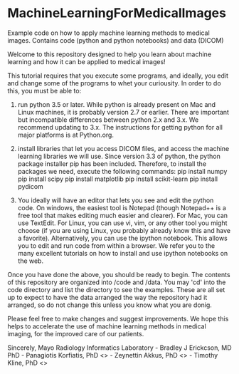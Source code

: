 # MachineLearningForMedicalImages
Example code on how to apply machine learning methods to medical images. Contains code (python and python notebooks) and data (DICOM)

Welcome to this repository designed to help you learn about machine learning and how it can be applied to medical images!

This tutorial requires that you execute some programs, and ideally, you edit and change some of the programs to whet your curiousity. In order to do this, you must be able to:
1. run python 3.5 or later. While python is already present on Mac and Linux machines, it is probably version 2.7 or earlier. There are important but incompatible differences between python 2.x and 3.x. We recommend updating to 3.x. The instructions for getting python for all major platforms is at Python.org.
2. install libraries that let you access DICOM files, and access the machine learning libraries we will use. Since version 3.3 of python, the python package installer pip has been included. Therefore, to install the packages we need, execute the following commands:
  pip install numpy
  pip install scipy
  pip install matplotlib
  pip install scikit-learn
  pip install pydicom

3. You ideally will have an editor that lets you see and edit the python code. On windows, the easiest tool is Notepad (though Notepad++ is a free tool that makes editing much easier and clearer). For Mac, you can use TextEdit. For Linux, you can use vi, vim, or any other tool you might choose (if you are using Linux, you probably already know this and have a favorite).
  Alternatively, you can use the ipython notebook. This allows you to edit and run code from within a browser. We refer you to the many excellent tutorials on how to install and use ipython notebooks on the web.

Once you have done the above, you should be ready to begin. The contents of this repository are organized into /code and /data. You may 'cd' into the code directory and list the directory to see the examples. These are all set up to expect to have the data arranged the way the repository had it arranged, so do not change this unless you know what you are donig.

Please feel free to make changes and suggest improvements. We hope this helps to accelerate the use of machine learning methods in medical imaging, for the improved care of our patients.

Sincerely,
  Mayo Radiology Informatics Laboratory
    - Bradley J Erickcson, MD PhD  <bje at Mayo.edu>
    - Panagiotis Korfiatis, PhD <>
    - Zeynettin Akkus, PhD <>
    - Timothy Kline, PhD <>
    
